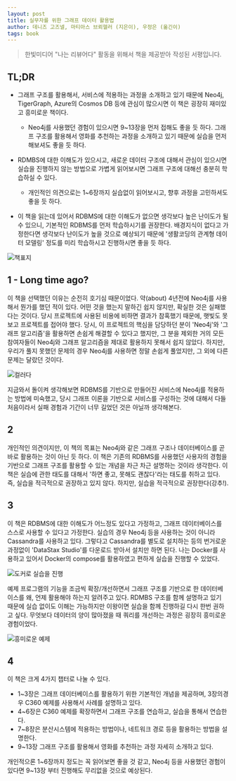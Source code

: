 ```yaml
---
layout: post
title: 실무자를 위한 그래프 데이터 활용법
author: 데니즈 고즈넬, 마티아스 브뢰헬러 (지은이), 우정은 (옮긴이)
tags: book
---
```


> 한빛미디어 "나는 리뷰어다" 활동을 위해서 책을 제공받아 작성된 서평입니다.

## TL;DR

- 그래프 구조를 활용해서, 서비스에 적용하는 과정을 소개하고 있기 때문에 Neo4j, TigerGraph, Azure의 Cosmos DB 등에 관심이 많으시면 이 책은 굉장히 재미있고 흥미로운 책이다.
    - Neo4j를 사용했던 경험이 있으시면 9~13장을 먼저 접해도 좋을 듯 하다. 그래프 구조를 활용해서 영화를 추천하는 과정을 소개하고 있기 때문에 실습을 먼저 해보셔도 좋을 듯 하다.

- RDMBS에 대한 이해도가 있으시고, 새로운 데이터 구조에 대해서 관심이 있으시면 실습을 진행하지 않는 방법으로 가볍게 읽어보시면 그래프 구조에 대해선 충분히 학습하실 수 있다.
    - 개인적인 의견으로는 1~6장까지 실습없이 읽어보시고, 향후 과정을 고민하셔도 좋을 듯 하다.

- 이 책을 읽는데 있어서 RDBMS에 대한 이해도가 없으면 생각보다 높은 난이도가 될 수 있으니, 기본적인 RDBMS를 먼저 학습하시기를 권장한다. 배경지식이 없다고 가정한다면 생각보다 난이도가 높을 것으로 예상되기 때문에 '생활코딩의 관계형 데이터 모델링' 정도를 미리 학습하시고 진행하시면 좋을 듯 하다.

![책표지]({{site.baseurl}}/images/20220520/01.jpg)

## 1 - Long time ago?

이 책을 선택했던 이유는 순전히 호기심 때문이었다. 약(about) 4년전에 Neo4j를 사용해서 뭔가를 했던 적이 있다. 어떤 것을 했는지 말하긴 쉽지 않지만, 확실한 것은 실패했다는 것이다. 당시 프로젝트에 사용된 비용에 비하면 결과가 참혹했기 때문에, 햇빛도 못보고 프로젝트를 접어야 했다. 당시, 이 프로젝트의 핵심을 담당하던 분이 'Neo4j'와 '그래프 알고리즘'을 활용하면 손쉽게 해결할 수 있다고 했지만, 그 분을 제외한 거의 모든 참여자들이 Neo4j와 그래프 알고리즘을 제대로 활용하지 못해서 쉽지 않았다. 하지만, 우리가 풀지 못했던 문제의 경우 Neo4j를 사용하면 정말 손쉽게 풀었지만, 그 외에 다른 문제는 달랐던 것이다.  

![컬러다]({{site.baseurl}}/images/20220520/02.jpg)


지금와서 돌이켜 생각해보면 RDBMS를 기반으로 만들어진 서비스에 Neo4j를 적용하는 방법에 미숙했고, 당시 그래프 이론을 기반으로 서비스를 구성하는 것에 대해서 다들 처음이라서 실패 경험과 기간이 너무 길었던 것은 아닐까 생각해본다.

## 2

개인적인 의견이지만, 이 책의 목표는 Neo4j와 같은 그래프 구조나 데이터베이스를 곧바로 활용하는 것이 아닌 듯 하다. 이 책은 기존의 RDBMS를 사용했던 사용자의 경험을 기반으로 그래프 구조를 활용할 수 있는 개념을 차근 차근 설명하는 것이라 생각한다. 이 책은 실습에 관한 태도를 대해서 '하면 좋고, 못해도 괜찮다'라는 태도를 취하고 있다. 즉, 실습을 적극적으로 권장하고 있지 않다. 하지만, 실습을 적극적으로 권장한다(강추!).

## 3

이 책은 RDBMS에 대한 이해도가 어느정도 있다고 가정하고, 그래프 데이터베이스를 스스로 사용할 수 있다고 가정한다. 실습의 경우 Neo4j 등을 사용하는 것이 아니라 Cassandra를 사용하고 있다. 그렇다고 Cassandra를 별도로 설치하는 등의 번거로운 과정없이 'DataStax Studio'를 다운로드 받아서 설치만 하면 된다. 나는 Docker를 사용하고 있어서 Docker의 compose를 활용하였고 편하게 실습을 진행할 수 있었다.

![도커로 실습을 진행]({{site.baseurl}}/images/20220520/04.png)

예제 프로그램의 기능을 조금씩 확장/개선하면서 그래프 구조를 기반으로 한 데이터베이스를 왜, 언제 활용해야 하는지 알려주고 있다. RDMBS 구조를 함께 설명하고 있기 때문에 실습 없이도 이해는 가능하지만 이왕이면 실습을 함께 진행하길 다시 한번 권하고 싶다. 무엇보다 데이터의 양이 많아졌을 때 쿼리를 개선하는 과정은 굉장히 흥미로운 경험이었다.

![흥미로운 예제]({{site.baseurl}}/images/20220520/02.jpg)

## 4 

이 책은 크게 4가지 챕터로 나눌 수 있다.

- 1~3장은 그래프 데이터베이스를 활용하기 위한 기본적인 개념을 제공하며, 3장의경우 C360 예제를 사용해서 사례를 설명하고 있다.
- 4~6장은 C360 예제를 확장하면서 그래프 구조를 연습하고, 실습을 통해서 연습한다.
- 7~8장은 분산시스템에 적용하는 방법이나, 네트워크 경로 등을 활용하는 방법을 설명한다.
- 9~13장 그래프 구조를 활용해서 영화를 추천하는 과정 자세히 소개하고 있다.

개인적으론 1~6장까지 정도는 꼭 읽어보면 좋을 것 같고, Neo4j 등을 사용했던 경험이 있다면 9~13장 부터 진행해도 무리없을 것으로 예상된다.
